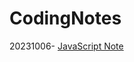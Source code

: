 # CodingNotes
20231006- [JavaScript Note](https://github.com/VanaKanto/CodingNotes/blob/main/JavaScript.md#javascript-note)
